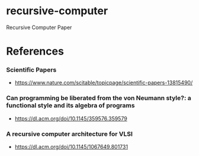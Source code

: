 # recursive-computer
Recursive Computer Paper

# References

### Scientific Papers
- https://www.nature.com/scitable/topicpage/scientific-papers-13815490/

### Can programming be liberated from the von Neumann style?: a functional style and its algebra of programs
- https://dl.acm.org/doi/10.1145/359576.359579

### A recursive computer architecture for VLSI 
- https://dl.acm.org/doi/10.1145/1067649.801731
